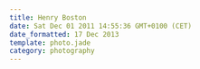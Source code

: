 ```yaml
---
title: Henry Boston
date: Sat Dec 01 2011 14:55:36 GMT+0100 (CET)
date_formatted: 17 Dec 2013
template: photo.jade
category: photography
---
```

